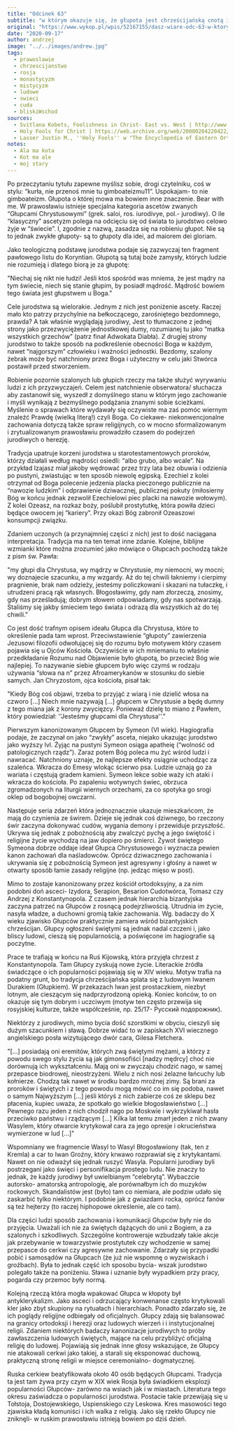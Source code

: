 ```yaml
---
title: "Odcinek 63"
subtitle: "w którym okazuje się, że głupota jest chrześcijańską cnotą i prowadzi do świętości."
original: "https://www.wykop.pl/wpis/52167155/dasz-wiare-odc-63-w-ktorym-okazuje-sie-ze-glupota-/"
date: "2020-09-17"
author: andrzej
image: "../../images/andrew.jpg"
tags:
  - prawoslawie
  - chrzescijanstwo
  - rosja
  - monastycyzm
  - mistycyzm
  - ludowe
  - swieci
  - cuda
  - bliskiWschod
sources:
  - Svitlana Kobets, Foolishness in Christ- East vs. West | http://www.slavdom.com/index.php?id=21
  - Holy Fools for Christ | https://web.archive.org/web/20080204220422/http://stnicholas-billings.org/Saints/HolyFools/holyfools.htm
  - Lasser Justin M., ''Holy Fools'' w "The Encyclopedia of Eastern Orthodox Christianity"
notes:
  - Ala ma kota
  - Kot ma ale
  - moj stary
---
```


Po przeczytaniu tytułu zapewne myślisz sobie, drogi czytelniku, coś w stylu: “kurła, nie przenoś mnie tu
gimboateizmu11”. Uspokajam- to nie gimboateizm. Głupota o której mowa ma bowiem inne znaczenie. Bear with me. W prawosławiu istnieje specjalna kategoria ascetów zwanych “Głupcami Chrystusowymi” (grek. saloi, ros. iurodivye, pol.- jurodiwy). O ile “klasyczny” ascetyzm polega na odcięciu się od świata to jurodstwo celowo żyje w “świecie”. I, zgodnie z nazwą, zasadza się na robieniu głupot. Nie są to jednak zwykłe głupoty- są to głupoty dla idei, ad maiorem dei gloriam.

Jako teologiczną podstawę jurodstwa podaje się zazwyczaj ten fragment pawłowego listu do Koryntian. Głupotą są tutaj boże zamysły, których ludzie nie rozumieją i dlatego biorą je za głupotę:

"Niechaj się nikt nie łudzi! Jeśli ktoś spośród was mniema, że jest mądry na tym świecie, niech się stanie głupim, by posiadł mądrość. Mądrość bowiem tego świata jest głupstwem u Boga."

Cele jurodstwa są wielorakie. Jednym z nich jest poniżenie ascety. Raczej mało kto patrzy przychylnie na bełkoczącego, zarośniętego bezdomnego, prawda? A tak właśnie wyglądają jurodiwy, Jest to tłumaczone z jednej strony jako przezwyciężenie jednostkowej dumy, rozumianej tu jako “matka wszystkich grzechów” (patrz finał Adwokata Diabła). Z drugiej strony jurodstwo to także sposób na podkreślenie obecności Boga w każdym, nawet “najgorszym” człowieku i ważności jednostki. Bezdomy, szalony żebrak może być natchniony przez Boga i użyteczny w celu jaki Stwórca postawił przed stworzeniem.

Robienie pozornie szalonych lub głupich rzeczy ma także służyć wyrywaniu ludzi z ich przyzwyczajeń. Celem jest natchnienie obserwatora/ słuchacza aby zastanowił się, wyszedł z domyślnego stanu w którym jego zachowanie i myśli wynikają z bezmyślnego podążania znanymi sobie ścieżkami. Myślenie o sprawach które wydawały się oczywiste ma zaś pomóc wiernym znaleźć Prawdę (wielką literą!) czyli Boga. Co ciekawe- niekonwencjonalne zachowania dotyczą także spraw religijnych, co w mocno sformalizowanym i zrytualizowanym prawosławiu prowadziło czasem do podejrzeń jurodiwych o herezję.

Tradycja upatruje korzeni jurodstwa u starotestamentowych proroków, którzy działali według mądrości osiedli: “albo grubo, albo wcale”. Na przykład Izajasz miał jakoby wędrować przez trzy lata bez obuwia i odzienia po pustyni, zwiastując w ten sposób niewolę egipską. Ezechiel z kolei otrzymał od Boga polecenie jedzenia placka pieczonego publicznie na “nawozie ludzkim” i odprawienie dziwacznej, publicznej pokuty (miłosierny Bóg w końcu jednak zezwolił Ezechielowi piec placki na nawozie wołowym). Z kolei Ozeasz, na rozkaz boży, poślubił prostytutkę, która powiła dzieci będące owocem jej “kariery”. Przy okazi Bóg zabronił Ozeaszowi konsumpcji związku.

Zdaniem uczonych (a przynajmniej części z nich) jest to dość naciągana interpretacja. Tradycja ma na ten temat inne zdanie. Kolejne, biblijne wzmianki które można zrozumieć jako mówiące o Głupcach pochodzą także z pism św. Pawła:

"my głupi dla Chrystusa, wy mądrzy w Chrystusie, my niemocni, wy mocni; wy doznajecie szacunku, a my wzgardy. Aż do tej chwili łakniemy i cierpimy pragnienie, brak nam odzieży, jesteśmy policzkowani i skazani na tułaczkę, i utrudzeni pracą rąk własnych. Błogosławimy, gdy nam złorzeczą, znosimy, gdy nas prześladują; dobrym słowem odpowiadamy, gdy nas spotwarzają. Staliśmy się jakby śmieciem tego świata i odrazą dla wszystkich aż do tej chwili."

Co jest dość trafnym opisem ideału Głupca dla Chrystusa, które to określenie pada tam wprost. Przeciwstawienie “głupoty” zawierzenia Jezusowi filozofii odwołującej się do rozumu było motywem który czasem pojawia się u Ojców Kościoła. Oczywiście w ich mniemaniu to właśnie przedkładanie Rozumu nad Objawienie było głupotą, bo przecież Bóg wie najlepiej. To nazywanie siebie głupcem było więc czymś w rodzaju używania “słowa na n” przez Afroamerykanów w stosunku do siebie samych. Jan Chryzostom, ojca kościoła, pisał tak:

"Kiedy Bóg coś objawi, trzeba to przyjąć z wiarą i nie dzielić włosa na czworo [...] Niech mnie nazywają [...] głupcem w Chrystusie a będę dumny z tego miana jak z korony zwycięzcy. Ponieważ dzielę to miano z Pawłem, który powiedział: ''Jesteśmy głupcami dla Chrystusa''."

Pierwszym kanonizowanym Głupcem by Symeon (VI wiek). Hagiografia podaje, że zaczynał on jako “zwykły” asceta, niejako ukazując jurodstwo jako wyższy lvl. Żyjąc na pustyni Symeon osiąga apatheię (“wolność od patologicznych rządz”). Zaraz potem Bóg poleca mu żyć wśród ludzi i nawracać. Natchniony uznaje, że najlepsze efekty osiągnie uchodząc za szaleńca. Wkracza do Emesy wlokąc ścierwo psa. Ludzie uznają go za wariata i częstują gradem kamieni. Symeon lekce sobie waży ich ataki i wkracza do kościoła. Po zapaleniu wotywnych świec, obrzuca zgromadzonych na liturgii wiernych orzechami, za co spotyka go srogi oklep od bogobojnej owczarni.

Następuje seria zdarzeń która jednoznacznie ukazuje mieszkańcom, że mają do czynienia ze świrem. Dzieje się jednak coś dziwnego, bo rzeczony świr zaczyna dokonywać cudów, wygania demony i przewiduje przyszłość. Ukrywa się jednak z pobożnością aby zwalczyć pychę a jego świętość i religijne życie wychodzą na jaw dopiero po śmierci. Żywot świętego Symeona dobrze oddaje ideał Głupca Chrystusowego i wyznacza pewien kanon zachowań dla naśladowców. Oprócz dziwacznego zachowania i ukrywania się z pobożnością Symeon jest agresywny i głośny a nawet w otwarty sposób łamie zasady religijne (np. jedząc mięso w post).

Mimo to zostaje kanonizowany przez kościół ortodoksyjny, a za nim podobni doń asceci- Izydora, Serapion, Besarion Cudotwórca, Tomasz czy Andrzej z Konstantynopola. Z czasem jednak hierarchia bizantyjska zaczyna patrzeć na Głupców z rosnącą podejrzliwością. Utrudnia im życie, nasyła władze, a duchowni gromią takie zachowania. Wg. badaczy do X wieku zjawisko Głupców praktycznie zamiera wśród bizantyjskich chrześcijan. Głupcy ogłoszeni świętymi są jednak nadal czczeni i, jako bliscy ludowi, cieszą się popularnością, a poświęcone im hagiografie są poczytne.

Prace te trafiają w końcu na Ruś Kijowską, która przyjęła chrzest z Konstantynopola. Tam Głupcy zyskują nowe życie. Literackie źródła świadczące o ich popularności pojawiają się w XIV wieku. Motyw trafia na podatny grunt, bo tradycja chrześcijańska splata się z ludowym Iwanem Durakiem (Głupkiem). W przekazach Iwan jest prostaczkiem, niezbyt lotnym, ale cieszącym się nadprzyrodzoną opieką. Koniec końców, to on okazuje się tym dobrym i uczciwym (motyw ten często przewija się rosyjskiej kulturze, także współcześnie, np. 25/17- Русский подорожник).

Niektórzy z jurodiwych, mimo bycia dość szorstkimi w obyciu, cieszyli się dużym szacunkiem i sławą. Dobrze widać to w zapiskach XVI wiecznego angielskiego posła wizytującego dwór cara, Gilesa Fletchera.

"[...] posiadają oni eremitów, których zwą świętymi mężami, a którzy z powodu swego stylu życia są jak gimonsofiści [nadzy mędrcy] choć nie dorównują ich wykształceniu. Mają oni w zwyczaju chodzić nago, w samej przepasce biodrowej, nieostrzyżeni. Wielu z nich nosi żelazne łańcuchy lub kołnierze. Chodzą tak nawet w środku bardzo mroźnej zimy. Są brani za proroków i świętych i z tego powodu mogą mówić co im się podoba, nawet o samym Najwyższym [...] jeśli któryś z nich zabierze coś ze sklepu bez płacenia, kupiec uważa, że spotkało go wielkie błogosławieństwo [...] Pewnego razu jeden z nich chodził nago po Moskwie i wykrzykiwał hasła przeciwko państwu i rządzącym [...] Kilka lat temu zmarł jeden z nich zwany Wasylem, który otwarcie krytykował cara za jego opresje i okrucieństwa wymierzone w lud [...]"

Wspomniany we fragmencie Wasyl to Wasyl Błogosławiony (tak, ten z Kremla) a car to Iwan Groźny, który krwawo rozprawiał się z krytykantami. Nawet on nie odważył się jednak ruszyć Wasyla. Popularni jurodiwy byli postrzegani jako święci i personifikacja prostego ludu. Nie znaczy to jednak, że każdy jurodiwy był uwielbianym “celebrytą”. Wybaczcie autorsko- amatorską antropologię, ale porównałbym ich do muzyków rockowych. Skandalistów jest (było) tam co niemiara, ale podziw udało się zaskarbić tylko niektórym. I podobnie jak z gwiazdami rocka, oprócz fanów są też hejterzy (to raczej hiphopowe określenie, ale co tam).

Dla części ludzi sposób zachowania i komunikacji Głupców były nie do przyjęcia. Uważali ich nie za świętych dążących do unii z Bogiem, a za szalonych i szkodliwych. Szczególne kontrowersje wzbudzały takie akcje jak przebywanie w towarzystwie prostytutek czy wchodzenie w samej przepasce do cerkwi czy agresywne zachowanie. Zdarzały się przypadki pobić i samosądów na Głupcach (że już nie wspomnę o wyzwiskach i groźbach). Była to jednak część ich sposobu bycia- wszak jurodstwo polegało także na poniżeniu. Sława i uznanie były wypadkiem przy pracy, pogarda czy przemoc były normą.

Kolejną rzeczą która mogła wpakować Głupca w kłopoty był antyklerykalizm. Jako asceci i odrzucający konwenanse często krytykowali kler jako zbyt skupiony na rytuałach i hierarchiach. Ponadto zdarzało się, że ich poglądy religijne odbiegały od oficjalnych. Głupcy zdają się balansować na granicy ortodoksji i herezji oraz ludowych wierzeń i i instytucjonalnej religii. Zdaniem niektórych badaczy kanonizacje jurodiwych to próby zawłaszczenia ludowych świętych, mające na celu przybliżyć oficjalną religię do ludowej. Pojawiają się jednak inne głosy wskazujące, że Głupcy nie atakowali cerkwi jako takiej, a starali się eksponować duchową, praktyczną stronę religii w miejsce ceremonialno- dogmatycznej.

Ruska cerkiew beatyfikowała około 40 osób będących Głupcami. Tradycja ta jest tam żywa przy czym w XIX wiek Rosja była świadkiem eksplozji popularności Głupców- zarówno na wsiach jak i w miastach. Literatura tego okresu zaświadcza o popularności jurodstwa. Postacie takie przewijają się u Tołstoja, Dostojewskiego, Uspienskiego czy Leskowa. Kres masowości tego zjawiska kładą komuniści i ich walka z religią. Jako się rzekło Głupcy nie zniknęli- w ruskim prawosławiu istnieją bowiem po dziś dzień.
